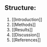 ## Structure:
1. [[Introduction]]
2. [[Methods]]
3. [[Results]]
4. [[Discussion]]
5. [[References]]


